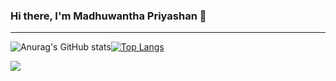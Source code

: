 ### Hi there, I'm Madhuwantha Priyashan 👋
<hr>

![Anurag's GitHub stats](https://github-readme-stats.vercel.app/api?username=madhuwantha&theme=swift&show_icons=true)[![Top Langs](https://github-readme-stats.vercel.app/api/top-langs/?username=madhuwantha&layout=compact)](https://github.com/madhuwantha/github-readme-stats)


![](https://visitor-badge.laobi.icu/badge?page_id=madhuwantha)

<!--
**madhuwantha/madhuwantha** is a ✨ _special_ ✨ repository because its `README.md` (this file) appears on your GitHub profile.

Here are some ideas to get you started:

- 🔭 I’m currently working on ...
- 🌱 I’m currently learning ...
- 👯 I’m looking to collaborate on ...
- 🤔 I’m looking for help with ...
- 💬 Ask me about ...
- 📫 How to reach me: ...
- 😄 Pronouns: ...
- ⚡ Fun fact: ...
-->


[website]: https://madhuwantha.equitem-soft.com/
